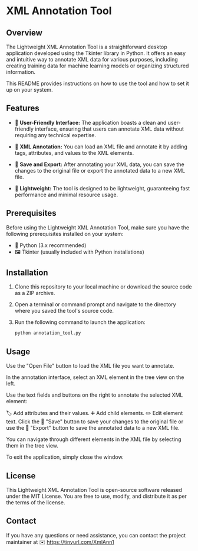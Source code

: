 # XML Annotation Tool

## Overview

The Lightweight XML Annotation Tool is a straightforward desktop application developed using the Tkinter library in Python. It offers an easy and intuitive way to annotate XML data for various purposes, including creating training data for machine learning models or organizing structured information.

This README provides instructions on how to use the tool and how to set it up on your system.

## Features

- 🌟 **User-Friendly Interface:** The application boasts a clean and user-friendly interface, ensuring that users can annotate XML data without requiring any technical expertise.

- 📝 **XML Annotation:** You can load an XML file and annotate it by adding tags, attributes, and values to the XML elements.

- 💾 **Save and Export:** After annotating your XML data, you can save the changes to the original file or export the annotated data to a new XML file.

- 🚀 **Lightweight:** The tool is designed to be lightweight, guaranteeing fast performance and minimal resource usage.

## Prerequisites

Before using the Lightweight XML Annotation Tool, make sure you have the following prerequisites installed on your system:

- 🐍 Python (3.x recommended)
- 🖼️ Tkinter (usually included with Python installations)

## Installation

1. Clone this repository to your local machine or download the source code as a ZIP archive.

2. Open a terminal or command prompt and navigate to the directory where you saved the tool's source code.

3. Run the following command to launch the application:

   ```bash
   python annotation_tool.py
## Usage
Use the "Open File" button to load the XML file you want to annotate.

In the annotation interface, select an XML element in the tree view on the left.

Use the text fields and buttons on the right to annotate the selected XML element:

🏷️ Add attributes and their values.
➕ Add child elements.
✏️ Edit element text.
Click the 💾 "Save" button to save your changes to the original file or use the 📂 "Export" button to save the annotated data to a new XML file.

You can navigate through different elements in the XML file by selecting them in the tree view.

To exit the application, simply close the window.

## License
This Lightweight XML Annotation Tool is open-source software released under the MIT License. You are free to use, modify, and distribute it as per the terms of the license.

## Contact
If you have any questions or need assistance, you can contact the project maintainer at ✉️ https://tinyurl.com/XmlAnn1
